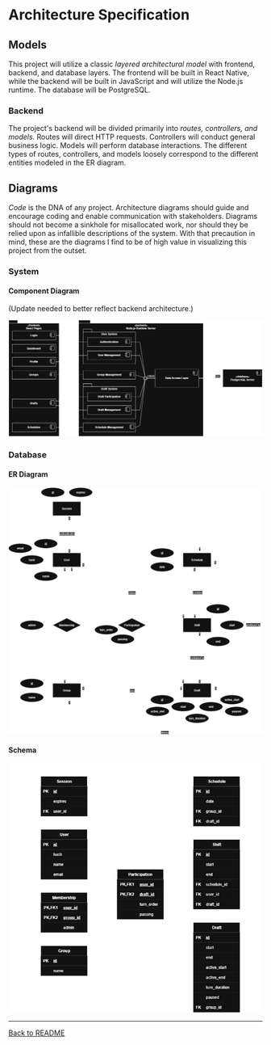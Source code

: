 # Architecture Specification

## Models

This project will utilize a classic *layered architectural model* with frontend, backend, and database layers. The frontend will be built in React Native, while the backend will be built in JavaScript and will utilize the Node.js runtime. The database will be PostgreSQL.

### Backend

The project's backend will be divided primarily into *routes, controllers, and models.* Routes will direct HTTP requests. Controllers will conduct general business logic. Models will perform database interactions. The different types of routes, controllers, and models loosely correspond to the different entities modeled in the ER diagram.

## Diagrams

*Code* is the DNA of any project. Architecture diagrams should guide and encourage coding and enable communication with stakeholders. Diagrams should not become a sinkhole for misallocated work, nor should they be relied upon as infallible descriptions of the system. With that precaution in mind, these are the diagrams I find to be of high value in visualizing this project from the outset.

### System

#### Component Diagram

(Update needed to better reflect backend architecture.)

![A component diagram of the system](./component-diagram.png)

### Database

#### ER Diagram

![An ER diagram of the database](./er-diagram.png)

#### Schema

![The database schema](./database-schema.png)

---

[Back to README](../README.md)
